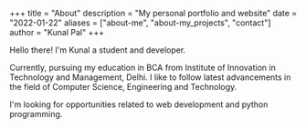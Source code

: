 +++
title = "About"
description = "My personal portfolio and website"
date = "2022-01-22"
aliases = ["about-me", "about-my_projects", "contact"]
author = "Kunal Pal"
+++

Hello there! I'm Kunal a student and developer.

Currently, pursuing my education in BCA from Institute of Innovation in Technology and Management, Delhi.
I like to follow latest advancements in the field of Computer Science, Engineering and Technology.

I'm looking for opportunities related to web development and python programming.
